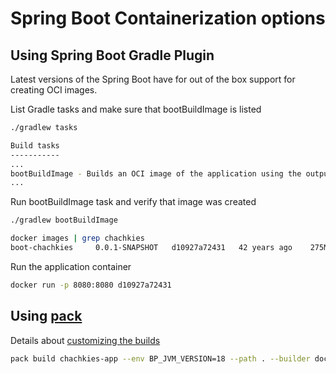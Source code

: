 # Spring Boot Containerization options

## Using Spring Boot Gradle Plugin

Latest versions of the Spring Boot have for out of the box support for creating OCI images.

List Gradle tasks and make sure that bootBuildImage is listed

```bash
./gradlew tasks

Build tasks
-----------
...
bootBuildImage - Builds an OCI image of the application using the output of the bootJar task
...
```

Run bootBuildImage task and verify that image was created

```bash
./gradlew bootBuildImage

docker images | grep chachkies
boot-chachkies     0.0.1-SNAPSHOT   d10927a72431   42 years ago    275MB
```

Run the application container

```bash
docker run -p 8080:8080 d10927a72431
```

## Using [pack](https://buildpacks.io/docs/app-developer-guide/build-an-app/)

Details about [customizing the builds](https://paketo.io/docs/howto/java/)

```bash
pack build chachkies-app --env BP_JVM_VERSION=18 --path . --builder docker.io/paketobuildpacks/builder:base
```

